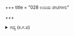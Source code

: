 +++
title = "028 ಉರಿಯ ಪೇಟೆಗಳಲಿ"

+++

<details><summary>ಗದ್ಯ (ಕ.ಗ.ಪ) </summary>

28. ಉರಿಯ ಪೇಟೆಯಲ್ಲಿ ಪತಂಗದ ಸರಕು ಮಾರಾಟವಾಗದೆ ಹಿಂದಕ್ಕೆ ಬರುವುದುಂಟೆ? ರಭಸದ ಬಿರುಬಿನಬ್ಬರದಿಂದ ಮಹಾರಥರ ಸಮೂಹ ಕರ್ಣನನ್ನು ದಾಕ್ಷಿಣ್ಯವಿಲ್ಲದೆ ಕೆಣಕಿ, ಕೆರಳಿಸಿತು. ಶತ್ರು ಸೈನ್ಯವನ್ನು ಹೊಕ್ಕು ಬೆರಸಿದರು ಬೇಸರಿಸಿದರು. ಮೇಲೆ ಬಿದ್ದು ಹೊಯ್ದರು. ಹೊಯ್ದು ಅನೇಕರನ್ನು ನಾಶ ಮಾಡಿದರು. ಕೆಲವರನ್ನು ವಿಶೇಷವಾಗಿ ಗಾಯಪಡಿಸಿದರು.
</details>
